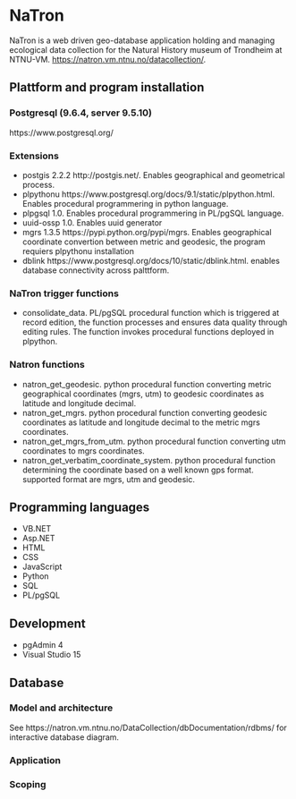 <h1>NaTron</h1>

NaTron is a web driven geo-database application holding and managing ecological data collection for the Natural History museum of Trondheim at NTNU-VM. https://natron.vm.ntnu.no/datacollection/.

<h2>Plattform and program installation</h2>
  <h3>Postgresql (9.6.4, server 9.5.10)</h3> https://www.postgresql.org/
  <h3>Extensions</h3>
    <ul>
        <li>postgis 2.2.2 http://postgis.net/. Enables geographical and geometrical process.</li>
        <li>plpythonu https://www.postgresql.org/docs/9.1/static/plpython.html. Enables procedural programmering in python language.</li>
        <li>plpgsql 1.0. Enables procedural programmering in PL/pgSQL language.</li>
        <li>uuid-ossp 1.0. Enables uuid generator</li>
        <li>mgrs 1.3.5 https://pypi.python.org/pypi/mgrs. Enables geographical coordinate convertion between metric and geodesic, the program requiers plpythonu installation</li>
        <li>dblink https://www.postgresql.org/docs/10/static/dblink.html. enables database connectivity across palttform.</li>
    </ul>
    <h3>NaTron trigger functions</h3>
    <ul>
        <li>consolidate_data. PL/pgSQL procedural function which is triggered at record edition, the function processes and ensures data quality through editing rules. The function invokes procedural functions deployed in plpython.</li>
    </ul>
    <h3>Natron functions</h3>
    <ul>
        <li>natron_get_geodesic. python procedural function converting metric geographical coordinates (mgrs, utm) to geodesic coordinates as latitude and longitude decimal.</li>
        <li>natron_get_mgrs. python procedural function converting geodesic coordinates as latitude and longitude decimal to the metric mgrs coordinates.</li>
        <li>natron_get_mgrs_from_utm. python procedural function converting utm coordinates to mgrs coordinates.</li>
        <li>natron_get_verbatim_coordinate_system. python procedural function determining the coordinate based on a well known gps format. supported format are mgrs, utm and geodesic.</li>
    </ul>

<h2>Programming languages</h2>
    <ul>
      <li>VB.NET</li>
      <li>Asp.NET</li>
      <li>HTML</li>
      <li>CSS</li>
      <li>JavaScript</li>
      <li>Python</li>
      <li>SQL</li>
      <li>PL/pgSQL</li>
    </ul>

<h2>Development</h2>
    <ul>
      <li>pgAdmin 4</li>
      <li>Visual Studio 15</li>
    </ul>

<h2>Database</h2>
  <h3>Model and architecture</h3>
      <span>See https://natron.vm.ntnu.no/DataCollection/dbDocumentation/rdbms/ for interactive database diagram.</span>
  <h3>Application</h3>
  <h3>Scoping</h3>
